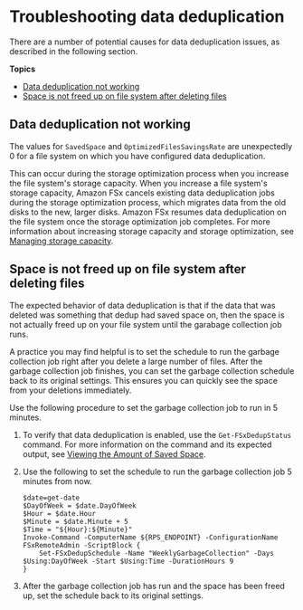 # Troubleshooting data deduplication<a name="data-dedup-ts"></a>

There are a number of potential causes for data deduplication issues, as described in the following section\.

**Topics**
+ [Data deduplication not working](#data-dedup-stopped)
+ [Space is not freed up on file system after deleting files](#data-dedup-freed-space)

## Data deduplication not working<a name="data-dedup-stopped"></a>

The values for `SavedSpace` and `OptimizedFilesSavingsRate` are unexpectedly 0 for a file system on which you have configured data deduplication\.

This can occur during the storage optimization process when you increase the file system's storage capacity\. When you increase a file system's storage capacity, Amazon FSx cancels existing data deduplication jobs during the storage optimization process, which migrates data from the old disks to the new, larger disks\. Amazon FSx resumes data deduplication on the file system once the storage optimization job completes\. For more information about increasing storage capacity and storage optimization, see [Managing storage capacity](managing-storage-capacity.md)\.

## Space is not freed up on file system after deleting files<a name="data-dedup-freed-space"></a>

The expected behavior of data deduplication is that if the data that was deleted was something that dedup had saved space on, then the space is not actually freed up on your file system until the garabage collection job runs\.

A practice you may find helpful is to set the schedule to run the garbage collection job right after you delete a large number of files\. After the garbage collection job finishes, you can set the garbage collection schedule back to its original settings\. This ensures you can quickly see the space from your deletions immediately\.

Use the following procedure to set the garbage collection job to run in 5 minutes\.

1. To verify that data deduplication is enabled, use the `Get-FSxDedupStatus` command\. For more information on the command and its expected output, see [Viewing the Amount of Saved Space](using-data-dedup.md#get-dedup-status)\.

1. Use the following to set the schedule to run the garbage collection job 5 minutes from now\.

   ```
   $date=get-date
   $DayOfWeek = $date.DayOfWeek
   $Hour = $date.Hour
   $Minute = $date.Minute + 5
   $Time = "${Hour}:${Minute}"
   Invoke-Command -ComputerName ${RPS_ENDPOINT} -ConfigurationName FSxRemoteAdmin -ScriptBlock {   
       Set-FSxDedupSchedule -Name "WeeklyGarbageCollection" -Days $Using:DayOfWeek -Start $Using:Time -DurationHours 9
   }
   ```

1. After the garbage collection job has run and the space has been freed up, set the schedule back to its original settings\.